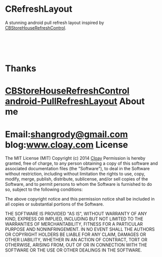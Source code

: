 CRefreshLayout
==============
A stunning android pull refresh layout inspired by <a href="https://github.com/coolbeet/CBStoreHouseRefreshControl">CBStoreHouseRefreshControl</a>.

<br><br>
Thanks
==============
<a href="https://github.com/coolbeet/CBStoreHouseRefreshControl">CBStoreHouseRefreshControl</a><br>
<a href="https://github.com/baoyongzhang/android-PullRefreshLayout">android-PullRefreshLayout</a>
About me
==============
Email:shangrody@gmail.com<br>
blog:www.cloay.com
License
==============
The MIT License (MIT)
Copyright (c) 2014 <a href="http://www.cloay.com">Cloay</a>
Permission is hereby granted, free of charge, to any person obtaining a copy
of this software and associated documentation files (the "Software"), to deal
in the Software without restriction, including without limitation the rights
to use, copy, modify, merge, publish, distribute, sublicense, and/or sell
copies of the Software, and to permit persons to whom the Software is
furnished to do so, subject to the following conditions:

The above copyright notice and this permission notice shall be included in all
copies or substantial portions of the Software.

THE SOFTWARE IS PROVIDED "AS IS", WITHOUT WARRANTY OF ANY KIND, EXPRESS OR
IMPLIED, INCLUDING BUT NOT LIMITED TO THE WARRANTIES OF MERCHANTABILITY,
FITNESS FOR A PARTICULAR PURPOSE AND NONINFRINGEMENT. IN NO EVENT SHALL THE
AUTHORS OR COPYRIGHT HOLDERS BE LIABLE FOR ANY CLAIM, DAMAGES OR OTHER
LIABILITY, WHETHER IN AN ACTION OF CONTRACT, TORT OR OTHERWISE, ARISING FROM,
OUT OF OR IN CONNECTION WITH THE SOFTWARE OR THE USE OR OTHER DEALINGS IN THE
SOFTWARE.
